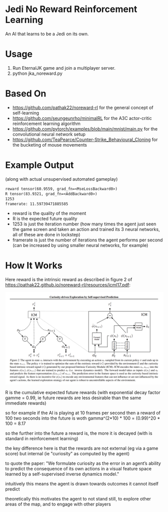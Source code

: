 # Jedi No Reward Reinforcement Learning

An AI that learns to be a Jedi on its own.

# Usage

1. Run EternalJK game and join a multiplayer server.
2. python jka_noreward.py

# Based On

- https://github.com/pathak22/noreward-rl for the general concept of self-learning
- https://github.com/seungeunrho/minimalRL for the A3C actor-critic reinforcement learning algorithm
- https://github.com/pytorch/examples/blob/main/mnist/main.py for the convolutional neural network setup
- https://github.com/TeaPearce/Counter-Strike_Behavioural_Cloning for the bucketing of mouse movements

# Example Output

(along with actual unsupervised automated gameplay)
```
reward tensor(60.9559, grad_fn=<MseLossBackward0>)
R tensor(83.9321, grad_fn=<AddBackward0>)
1253
framerate: 11.59739471885585
```

- reward is the quality of the moment
- R is the expected future quality
- 1253 is just the iteration number (how many times the agent just seen the game screen and taken an action and trained its 3 neural networks, all of these are done in lockstep)
- framerate is just the number of iterations the agent performs per second (can be increased by using smaller neural networks, for example)

# How It Works

Here reward is the intrinsic reward as described in figure 2 of https://pathak22.github.io/noreward-rl/resources/icml17.pdf:

![intrinsic agency](https://raw.githubusercontent.com/nullonesix/jedi_noreward_rl/main/noreward.png)

R is the cumulative expected future rewards (with exponential decay factor gamme = 0.99, ie future rewards are less desirable than the same immediate rewards)

so for example if the AI is playing at 10 frames per second then a reward of 100 two seconds into the future is woth gamma^(2*10) * 100 = (0.99)^20 * 100 = 8.17

so the further into the future a reward is, the more it is decayed (with is standard in reinforcement learning)

the key difference here is that the rewards are not external (eg via a game score) but internal (ie "curiosity" as computed by the agent)

to quote the paper: "We formulate curiosity as the error in an agent’s ability to predict the consequence of its own actions in a visual feature space learned by a self-supervised inverse dynamics model."

intuitively this means the agent is drawn towards outcomes it cannot itself predict

theoretically this motivates the agent to not stand still, to explore other areas of the map, and to engage with other players 



